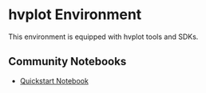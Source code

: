 
# hvplot Environment

This environment is equipped with hvplot tools and SDKs.

## Community Notebooks

- [Quickstart Notebook](./quickstart.ipynb)

